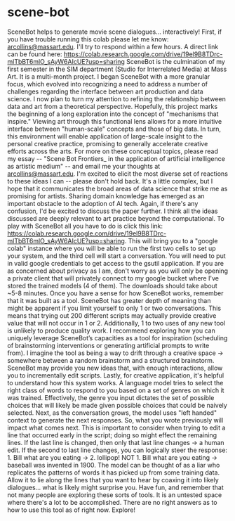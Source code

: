 # scene-bot
SceneBot helps to generate movie scene dialogues... interactively!
First, if you have trouble running this colab please let me know: arcollins@massart.edu. I'll try to respond within a few hours.
A direct link can be found here:
https://colab.research.google.com/drive/19el9B8TDrc-mlTbBT6mlO_sAyW6AIcUE?usp=sharing
SceneBot is the culmination of my first semester in the SIM department (Studio for Interrelated Media) at Mass Art. It is a multi-month project. I began SceneBot with a more granular focus, which evolved into recognizing a need to address a number of challenges regarding the interface between art production and data science. I now plan to turn my attention to refining the relationship between data and art from a theoretical perspective. Hopefully, this project marks the beginning of a long exploration into the concept of "mechanisms that inspire." Viewing art through this functional lens allows for a more intuitive interface between "human-scale" concepts and those of big data. In turn, this environment will enable application of large-scale insight to the personal creative practice, promising to generally accelerate creative efforts across the arts.
For more on these conceptual topics, please read my essay -- "Scene Bot Frontiers_ in the application of artificial intelligence as artistic medium" -- and email me your thoughts at arcollins@massart.edu. I'm excited to elicit the most diverse set of reactions to these ideas I can -- please don't hold back. It's a little complex, but I hope that it communicates the broad areas of data science that strike me as promising for artists. Sharing domain knowledge has emerged as an important obstacle to the adoption of AI tech. Again, if there's any confusion, I'd be excited to discuss the paper further. I think all the ideas discussed are deeply relevant to art practice beyond the computational.
To play with SceneBot all you have to do is click this link: https://colab.research.google.com/drive/19el9B8TDrc-mlTbBT6mlO_sAyW6AIcUE?usp=sharing. This will bring you to a "google colab" instance where you will be able to run the first two cells to set up your system, and the third cell will start a conversation. You will need to put in valid google credentials to get access to the gsutil application. If you are as concerned about privacy as I am, don't worry as you will only be opening a private client that will privately connect to my google bucket where I've stored the trained models (4 of them).
The downloads should take about ~5-8 minutes. 
Once you have a sense for how SceneBot works, remember that it was built as a tool. SceneBot has greater depth of meaning than might be apparent if you limit yourself to only 1 or two conversations. This means that trying out 200 different scripts may actually provide creative value that will not occur in 1 or 2. Additionally, 1 to two uses of any new tool is unlikely to produce quality work. I recommend exploring how you  can uniquely leverage SceneBot’s capacities as a tool for inspiration (scheduling of brainstorming interventions or generating artificial prompts to write from). I imagine the tool as being a way to drift through a creative space -> somewhere between a random brainstorm and a structured brainstorm. SceneBot may provide you new ideas that, with enough interactions, allow you to incrementally edit scripts.
Lastly, for creative application, it's helpful to understand how this system works. A language model tries to select the right class of words to respond to you based on a set of genres on which it was trained. Effectively, the genre you input dictates the set of possible choices that will likely be made given possible choices that could be naively selected. Next, as the conversation grows, the model uses "left handed" context to generate the next responses. So, what you wrote previously will impact what comes next. This is important to consider when trying to edit a line that occurred early in the script; doing so might effect the remaining lines. If the last line is changed, then only that last line changes -> a human edit. If the second to last line changes, you can logically steer the response: 1. Bill what are you eating -> 2. lollipop! NOT 1. Bill what are you eating -> baseball was invented in 1900. The model can be thought of as a liar who replicates the patterns of words it has picked up from some training data. Allow it to lie along the lines that you want to hear by coaxing it into likely dialogues… what is likely might surprise you.
Have fun, and remember that not many people are exploring these sorts of tools. It is an untested space where there's a lot to be accomplished. There are no right answers as to how to use this tool as of right now. Explore!


